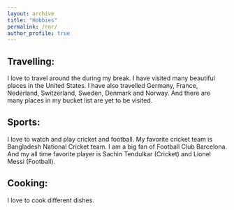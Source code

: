 ```yaml
---
layout: archive
title: "Hobbies"
permalink: /rnr/
author_profile: true
---
```

## Travelling:
I love to travel around the during my break. I have visited many beautiful places in the United States. I have also  travelled Germany, France, Nederland, Switzerland, 
Sweden, Denmark and Norway. And there are many places in my bucket list are yet to be visited. 

## Sports:
I love to watch and play cricket and football. My favorite cricket team is Bangladesh National Cricket team. I am a big fan of Football Club Barcelona. And my all time 
favorite player is Sachin Tendulkar (Cricket) and Lionel Messi (Football).

## Cooking: 
I love to cook different dishes.
